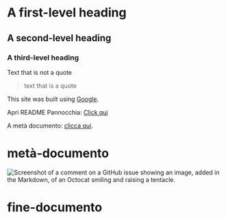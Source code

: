 # A first-level heading 
## A second-level heading
### A third-level heading

Text that is not a quote 
> text that is a quote

This site was built using [Google](https://www.google.it/?hl=it).

Apri README Pannocchia: [Click qui](/Docs/README_Pannocchia.MD)

A metà documento: [clicca qui](#metà-documento).

# metà-documento

![Screenshot of a comment on a GitHub issue showing an image, added in the Markdown, of an Octocat smiling and raising a tentacle.](https://tmw-storage.tcccdn.com/storage/tuttomercatoweb.com/img_notizie/thumb3/33/337fe55a65598f5fcaf28688e170414b-58324-oooz0000.jpeg)
# fine-documento
